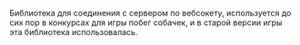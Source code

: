 Библиотека для соединения с сервером по вебсокету, используется до сих пор в конкурсах для игры побег собачек, и в старой версии игры эта библиотека использовалась.
